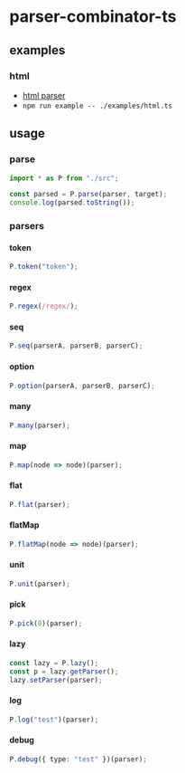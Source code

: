 # parser-combinator-ts

## examples

### html

- [html parser](./examples/html.ts)
- `npm run example -- ./examples/html.ts`

## usage

### parse

```ts
import * as P from "./src";

const parsed = P.parse(parser, target);
console.log(parsed.toString());
```

### parsers

#### token

```ts
P.token("token");
```

#### regex

```ts
P.regex(/regex/);
```

#### seq

```ts
P.seq(parserA, parserB, parserC);
```

#### option

```ts
P.option(parserA, parserB, parserC);
```

#### many

```ts
P.many(parser);
```

#### map

```ts
P.map(node => node)(parser);
```

#### flat

```ts
P.flat(parser);
```

#### flatMap

```ts
P.flatMap(node => node)(parser);
```

#### unit

```ts
P.unit(parser);
```

#### pick

```ts
P.pick(0)(parser);
```

#### lazy

```ts
const lazy = P.lazy();
const p = lazy.getParser();
lazy.setParser(parser);
```

#### log

```ts
P.log("test")(parser);
```

#### debug

```ts
P.debug({ type: "test" })(parser);
```
